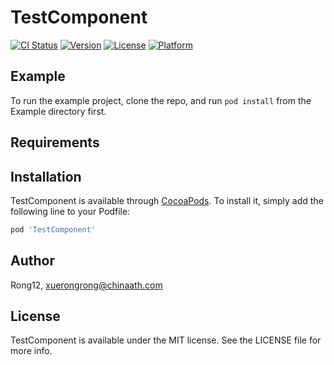# TestComponent

[![CI Status](https://img.shields.io/travis/Rong12/TestComponent.svg?style=flat)](https://travis-ci.org/Rong12/TestComponent)
[![Version](https://img.shields.io/cocoapods/v/TestComponent.svg?style=flat)](https://cocoapods.org/pods/TestComponent)
[![License](https://img.shields.io/cocoapods/l/TestComponent.svg?style=flat)](https://cocoapods.org/pods/TestComponent)
[![Platform](https://img.shields.io/cocoapods/p/TestComponent.svg?style=flat)](https://cocoapods.org/pods/TestComponent)

## Example

To run the example project, clone the repo, and run `pod install` from the Example directory first.

## Requirements

## Installation

TestComponent is available through [CocoaPods](https://cocoapods.org). To install
it, simply add the following line to your Podfile:

```ruby
pod 'TestComponent'
```

## Author

Rong12, xuerongrong@chinaath.com

## License

TestComponent is available under the MIT license. See the LICENSE file for more info.
